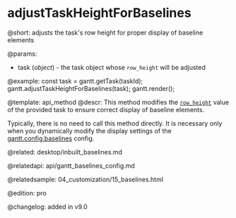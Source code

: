 adjustTaskHeightForBaselines
=============

@short: adjusts the task's row height for proper display of baseline elements

@params: 
- task (*object*) - the task object whose `row_height` will be adjusted

@example:
const task = gantt.getTask(taskId);
gantt.adjustTaskHeightForBaselines(task);
gantt.render();

@template: api_method
@descr:
This method modifies the [`row_height`](desktop/resizing_rows.md) value of the provided task to ensure correct display of baseline elements. 

Typically, there is no need to call this method directly. It is necessary only when you dynamically modify the display settings of the [gantt.config.baselines](api/gantt_baselines_config.md) config.

@related:
desktop/inbuilt_baselines.md

@relatedapi:
api/gantt_baselines_config.md

@relatedsample:
04_customization/15_baselines.html

@edition: pro

@changelog: added in v9.0